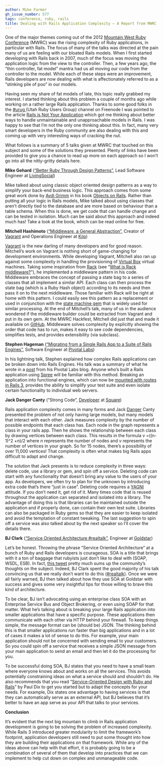 ```yaml
---
author: Mike Farmer
gh_issue_number: 577
tags: conference, ruby, rails
title: Dealing with Rails Application Complexity — A Report from MWRC
---
```


One of the major themes coming out of the 2012 [Mountain West Ruby Conference](http://mtnwestrubyconf.org/2012/) (MWRC) was the rising complexity of Ruby applications, in particular with Rails. The focus of many of the talks was directed at the pain many of us are feeling with our bloated Rails models. When I first started developing with Rails back in 2007, much of the focus was moving the application logic from the view to the controller. Then, a few years ago, the “thin controller, fat model” mantra had us all moving our code from the controller to the model. While each of these steps were an improvement, Rails developers are now dealing with what is affectionately referred to as a “stinking pile of poo” in our models.

Having seen my share of fat models of late, this topic really grabbed my interest. I started thinking about this problem a couple of months ago while working on a rather large Rails application. Thanks to some good folks in the [ #urug ](https://groups.google.com/forum/?fromgroups#!forum/urug) (Utah Ruby Users Group) channel on Freenode I was pointed to the article [Rails is Not Your Application](http://blog.firsthand.ca/2011/10/rails-is-not-your-application.html) which got me thinking about better ways to handle unmaintainable and unapproachable models in Rails. I was happy to see that I’m not the only one thinking about this. In fact, many very smart developers in the Ruby community are also dealing with this and coming up with very interesting ways of cracking the nut.

What follows is a summary of 5 talks given at MWRC that touched on this subject and some of the solutions they presented. Plenty of links have been provided to give you a chance to read up more on each approach so I won’t go into all the nitty-gritty details here.

**Mike Gehard** ([“Better Ruby Through Design Patterns”](https://github.com/msgehard/Better-Ruby-Through-Design-Principles), Lead Software Engineer at [LivingSocial](https://www.livingsocial.com/))

Mike talked about using classic object oriented design patterns as a way to simplify your back-end business logic. This approach comes from some great work done by [Avdi Grimm](http://www.virtuouscode.com/) in his book [Objects on Rails](http://objectsonrails.com/). Rather than putting all your logic in Rails models, Mike talked about using classes that aren’t directly tied to the database and are more based on behaviour than a table schema. When this is done, we get code that can handle change and can be tested in isolation. Much can be said about this approach and indeed much has! Take a look at the book, which can be read online for free.

**Mitchell Hashimoto** ([“Middleware, a General Abstraction”](http://mitchellhashimoto.com/), Creator of [Vagrant](https://www.vagrantup.com/) and Operations Engineer at [Kiip](https://www.kiip.me/))

[Vagrant](https://www.vagrantup.com/) is the new darling of many developers and for good reason. Mitchell’s work on Vagrant is nothing short of game-changing for development environments. While developing Vagrant, Mitchell also ran up against some complexity in handling the provisioning of [Virtual Box](https://www.virtualbox.org/) virtual machines. Taking some inspiration from [Rack](https://github.com/rack) (see “[What is Rack middleware?](https://stackoverflow.com/questions/2256569/what-is-rack-middleware)”), he implemented a middleware pattern in his code. Middleware embraces the concept of passing a state bag to a series of classes that all implement a similar API. Each class can then process the state bag (which is a Ruby Hash object) according to its needs and then pass it on to the next middleware. Those familiar with Rack will be right at home with this pattern. I could easily see this pattern as a replacement or used in conjunction with the [state machine gem](https://github.com/pluginaweek/state_machine) that is widely used for similar processing. At the end of Mitchell’s talk, many of us in the audience wondered if the middleware builder could be extracted from Vagrant and put in its own gem. At the MWRC Hackfest, Mitchell did just that and made it available on [GitHub](https://github.com/mitchellh/middleware). Middleware solves complexity by explicitly showing the order that code has to run, makes it easy to see code dependencies, simplifies tests, and provides extensibility (via subclass).

**Stephen Hageman** ([“Migrating from a Single Rails App to a Suite of Rails Engines”](https://content.pivotal.io/blog/migrating-from-a-single-rails-app-to-a-suite-of-rails-engines), Software Engineer at [Pivotal Labs](https://pivotal.io/labs))

In his lightning talk, Stephen explained how complex Rails applications can be broken down into Rails Engines. His talk was a summary of what he wrote in a [post](https://content.pivotal.io/blog/migrating-from-a-single-rails-app-to-a-suite-of-rails-engines) from his Pivotal Labs blog. Anyone who’s built a Rails application using [Spree](https://spreecommerce.org/) will be familiar with this method. Breaking an application into functional engines, which can now be [mounted with routes in Rails 3](http://railscasts.com/episodes/277-mountable-engines?view=asciicast), provides the ability to simplify your test suite and even isolate certain functionality to individual web servers.

**Jack Danger Canty** (“Strong Code”, [Developer](https://jåck.com/) at [Square](https://squareup.com/))

Rails application complexity comes in many forms and Jack [Danger](https://www.youtube.com/watch?v=TH_JRjJtNSw) Canty presented the problem of not only having large models, but many models that interact with each other. Jack measures complexity by the number of possible endpoints that each class has. Each node in the graph represents a class in your rails app. Then he shows the relationship between each class by drawing vertices between each class. This results in the formula v =((n-1)^2 +n)/2 where *n* represents the number of nodes and *v* represents the number of vertices in your graph. So for 15 nodes, there’s a possibility of over 11,000 vertices! That complexity is often what makes big Rails apps difficult to adapt and change.

The solution that Jack presents is to reduce complexity in three ways: delete code, use a library or gem, and spin off a service. Deleting code can start with any functionality that doesn’t bring any value to the users of your app. As developers, we often try to plan for the unknown by introducing extra code that’s there “just in case”. Deleting code requires a [YAGNI](https://en.wikipedia.org/wiki/You_aren%27t_gonna_need_it) attitude. If you don’t need it, get rid of it. Many times code that is reused throughout the application can separated and isolated into a library. The advantage of doing this is that libraries can be maintained outside the application and if properly done, can contain their own test suite. Libraries can also be packaged in Ruby gems so that they are easier to keep isolated and avoid the temptation of constant tweaking. The last suggestion to spin off a service was also talked about by the next speaker so I’ll cover the details there.

**BJ Clark** ([“Service Oriented Architecture #realtalk”](http://confreaks.tv/videos/968-mwrc2012-service-oriented-architecture-realtalk), Engineer at [Goldstar](https://www.goldstar.com/))

Let’s be honest. Throwing the phrase “Service Oriented Architecture” at a bunch of Ruby and Rails developers is courageous. SOA is a title that brings with it a ton of baggage that rubyists just don’t like to deal with (SOAP, WSDL, ESB). In fact, [this tweet](https://twitter.com/?category=people#!/obfuscurity/status/180703668465704960) pretty much sums up the community’s thoughts on the subject. Indeed, BJ Clark spent the good majority of his talk convincing us that we really don’t want to do this ([#realtalk](https://www.urbandictionary.com/define.php?term=real%20talk)). Once we were all fairly warned, BJ then talked about how they use SOA at Goldstar with success and gives some very insightful tips for those willing to brave this kind of architecture.

To be clear, BJ isn’t advocating using an enterprise class SOA with an Enterprise Service Bus and Object Brokering, or even using SOAP for that matter. What he’s talking about is breaking your large Rails application into smaller applications that have a specific purpose. These applications then communicate with each other via HTTP behind your firewall. To keep things simple, the message format can be (should be) JSON. The thinking behind this is that smaller applications run faster than big applications and in a lot of cases it makes a lot of sense to do this. For example, your main application should not be concerned with sending email to your customers. So you could spin off a service that receives a simple JSON message from your main application to send an email and then let it do the processing for you.

To be successful doing SOA, BJ states that you need to have a small team where everyone knows about and works on all the services. This avoids potentially constraining ideas on what a service should and shouldn’t do. He also recommends that you read “[Service-Oriented Design with Ruby and Rails](https://www.amazon.com/Service-Oriented-Design-Addison-Wesley-Professional-Series/dp/0321659368/ref=sr_1_1?ie=UTF8&qid=1332514960&sr=8-1)” by Paul Dix to get you started but to adapt the concepts for your needs. For example, Dix states one advantage to having services is that they can automatically serve as an external API, but BJ believes that it’s better to have an app serve as your API that talks to your services.

**Conclusion**

It’s evident that the next big mountain to climb in Rails application development is going to be solving the problem of increased complexity. While Rails 3 introduced greater modularity to limit the framework’s footprint, application developers still need to put some thought into how they are building their applications on that framework. While any of the ideas above can help with that effort, it is probably going to be a combination of several of them that develop into practices that we can implement to help cut down on complex and unmanageable code.
